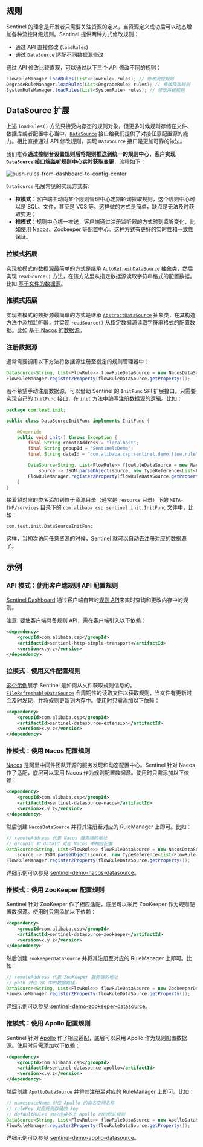 ## 规则

Sentinel 的理念是开发者只需要关注资源的定义，当资源定义成功后可以动态增加各种流控降级规则。Sentinel 提供两种方式修改规则：

- 通过 API 直接修改 (`loadRules`)
- 通过 `DataSource` 适配不同数据源修改

通过 API 修改比较直观，可以通过以下三个 API 修改不同的规则：

```Java
FlowRuleManager.loadRules(List<FlowRule> rules); // 修改流控规则
DegradeRuleManager.loadRules(List<DegradeRule> rules); // 修改降级规则
SystemRuleManager.loadRules(List<SystemRule> rules); // 修改系统规则
```

## DataSource 扩展

上述 `loadRules()` 方法只接受内存态的规则对象，但更多时候规则存储在文件、数据库或者配置中心当中。[`DataSource`](https://github.com/alibaba/Sentinel/blob/master/sentinel-extension/sentinel-datasource-extension/src/main/java/com/alibaba/csp/sentinel/datasource/DataSource.java) 接口给我们提供了对接任意配置源的能力。相比直接通过 API 修改规则，实现 `DataSource` 接口是更加可靠的做法。

我们推荐**通过控制台设置规则后将规则推送到统一的规则中心，客户实现 `DataSource` 接口端监听规则中心实时获取变更**，流程如下：

![push-rules-from-dashboard-to-config-center](https://user-images.githubusercontent.com/9434884/45406233-645e8380-b698-11e8-8199-0c917403238f.png)

`DataSource` 拓展常见的实现方式有:

* **拉模式**：客户端主动向某个规则管理中心定期轮询拉取规则，这个规则中心可以是 SQL、文件，甚至是 VCS 等。这样做的方式是简单，缺点是无法及时获取变更；
* **推模式**：规则中心统一推送，客户端通过注册监听器的方式时刻监听变化，比如使用 [Nacos](https://github.com/alibaba/nacos)、Zookeeper 等配置中心。这种方式有更好的实时性和一致性保证。

### 拉模式拓展

实现拉模式的数据源最简单的方式是继承 [`AutoRefreshDataSource`](https://github.com/alibaba/Sentinel/blob/master/sentinel-extension/sentinel-datasource-extension/src/main/java/com/alibaba/csp/sentinel/datasource/AutoRefreshDataSource.java) 抽象类，然后实现 `readSource()` 方法，在该方法里从指定数据源读取字符串格式的配置数据。比如 [基于文件的数据源](https://github.com/alibaba/Sentinel/blob/master/sentinel-demo/sentinel-demo-dynamic-file-rule/src/main/java/com/alibaba/csp/sentinel/demo/file/rule/FileDataSourceDemo.java)。

### 推模式拓展

实现推模式的数据源最简单的方式是继承 [`AbstractDataSource`](https://github.com/alibaba/Sentinel/blob/master/sentinel-extension/sentinel-datasource-extension/src/main/java/com/alibaba/csp/sentinel/datasource/AbstractDataSource.java) 抽象类，在其构造方法中添加监听器，并实现 `readSource()` 从指定数据源读取字符串格式的配置数据。比如 [基于 Nacos 的数据源](https://github.com/alibaba/Sentinel/blob/master/sentinel-extension/sentinel-datasource-nacos/src/main/java/com/alibaba/csp/sentinel/datasource/nacos/NacosDataSource.java)。

### 注册数据源

通常需要调用以下方法将数据源注册至指定的规则管理器中：

```java
DataSource<String, List<FlowRule>> flowRuleDataSource = new NacosDataSource<>(remoteAddress, groupId, dataId, parser);
FlowRuleManager.register2Property(flowRuleDataSource.getProperty());
```

若不希望手动注册数据源，可以借助 Sentinel 的 `InitFunc` SPI 扩展接口。只需要实现自己的 `InitFunc` 接口，在 `init` 方法中编写注册数据源的逻辑。比如：

```java
package com.test.init;

public class DataSourceInitFunc implements InitFunc {

    @Override
    public void init() throws Exception {
        final String remoteAddress = "localhost";
        final String groupId = "Sentinel:Demo";
        final String dataId = "com.alibaba.csp.sentinel.demo.flow.rule";

        DataSource<String, List<FlowRule>> flowRuleDataSource = new NacosDataSource<>(remoteAddress, groupId, dataId,
            source -> JSON.parseObject(source, new TypeReference<List<FlowRule>>() {}));
        FlowRuleManager.register2Property(flowRuleDataSource.getProperty());
    }
}
```

接着将对应的类名添加到位于资源目录（通常是 `resource` 目录）下的 `META-INF/services` 目录下的 `com.alibaba.csp.sentinel.init.InitFunc` 文件中，比如：

```
com.test.init.DataSourceInitFunc
```

这样，当初次访问任意资源的时候，Sentinel 就可以自动去注册对应的数据源了。

## 示例

###  API 模式：使用客户端规则 API 配置规则

[Sentinel Dashboard](https://github.com/alibaba/Sentinel/tree/master/sentinel-dashboard) 通过客户端自带的[规则 API](https://github.com/alibaba/Sentinel/wiki/%E5%A6%82%E4%BD%95%E4%BD%BF%E7%94%A8#%E6%9F%A5%E8%AF%A2%E6%9B%B4%E6%94%B9%E8%A7%84%E5%88%99)来实时查询和更改内存中的规则。

注意: 要使客户端具备规则 API，需在客户端引入以下依赖：

```xml
<dependency>
    <groupId>com.alibaba.csp</groupId>
    <artifactId>sentienl-http-simple-transport</artifactId>
    <version>x.y.z</version>
</dependency>
```

### 拉模式：使用文件配置规则

[这个示例](https://github.com/alibaba/Sentinel/blob/master/sentinel-demo/sentinel-demo-dynamic-file-rule/src/main/java/com/alibaba/csp/sentinel/demo/file/rule/FileDataSourceDemo.java)展示 Sentinel 是如何从文件获取规则信息的。[`FileRefreshableDataSource`](https://github.com/alibaba/Sentinel/blob/master/sentinel-extension/sentinel-datasource-extension/src/main/java/com/alibaba/csp/sentinel/datasource/FileRefreshableDataSource.java) 会周期性的读取文件以获取规则，当文件有更新时会及时发现，并将规则更新到内存中。使用时只需添加以下依赖：

```xml
<dependency>
    <groupId>com.alibaba.csp</groupId>
    <artifactId>sentinel-datasource-extension</artifactId>
    <version>x.y.z</version>
</dependency>
```

### 推模式：使用 Nacos 配置规则

[Nacos](https://github.com/alibaba/Nacos) 是阿里中间件团队开源的服务发现和动态配置中心。Sentinel 针对 Nacos 作了适配，底层可以采用 Nacos 作为规则配置数据源。使用时只需添加以下依赖：

```xml
<dependency>
    <groupId>com.alibaba.csp</groupId>
    <artifactId>sentinel-datasource-nacos</artifactId>
    <version>x.y.z</version>
</dependency>
```

然后创建 `NacosDataSource` 并将其注册至对应的 RuleManager 上即可。比如：

```java
// remoteAddress 代表 Nacos 服务端的地址
// groupId 和 dataId 对应 Nacos 中相应配置
DataSource<String, List<FlowRule>> flowRuleDataSource = new NacosDataSource<>(remoteAddress, groupId, dataId,
    source -> JSON.parseObject(source, new TypeReference<List<FlowRule>>() {}));
FlowRuleManager.register2Property(flowRuleDataSource.getProperty());
```

详细示例可以参见 [sentinel-demo-nacos-datasource](https://github.com/alibaba/Sentinel/tree/master/sentinel-demo/sentinel-demo-nacos-datasource)。

### 推模式：使用 ZooKeeper 配置规则

Sentinel 针对 ZooKeeper 作了相应适配，底层可以采用 ZooKeeper 作为规则配置数据源。使用时只需添加以下依赖：

```xml
<dependency>
    <groupId>com.alibaba.csp</groupId>
    <artifactId>sentinel-datasource-zookeeper</artifactId>
    <version>x.y.z</version>
</dependency>
```

然后创建 `ZookeeperDataSource` 并将其注册至对应的 RuleManager 上即可。比如：

```java
// remoteAddress 代表 ZooKeeper 服务端的地址
// path 对应 ZK 中的数据路径
DataSource<String, List<FlowRule>> flowRuleDataSource = new ZookeeperDataSource<>(remoteAddress, path, source -> JSON.parseObject(source, new TypeReference<List<FlowRule>>() {}));
FlowRuleManager.register2Property(flowRuleDataSource.getProperty());
```

详细示例可以参见 [sentinel-demo-zookeeper-datasource](https://github.com/alibaba/Sentinel/tree/master/sentinel-demo/sentinel-demo-zookeeper-datasource)。

### 推模式：使用 Apollo 配置规则

Sentinel 针对 [Apollo](https://github.com/ctripcorp/apollo) 作了相应适配，底层可以采用 Apollo 作为规则配置数据源。使用时只需添加以下依赖：

```xml
<dependency>
    <groupId>com.alibaba.csp</groupId>
    <artifactId>sentinel-datasource-apollo</artifactId>
    <version>x.y.z</version>
</dependency>
```

然后创建 `ApolloDataSource` 并将其注册至对应的 RuleManager 上即可。比如：

```java
// namespaceName 对应 Apollo 的命名空间名称
// ruleKey 对应规则存储的 key
// defaultRules 对应连接不上 Apollo 时的默认规则
DataSource<String, List<FlowRule>> flowRuleDataSource = new ApolloDataSource<>(namespaceName, ruleKey, defaultRules, source -> JSON.parseObject(source, new TypeReference<List<FlowRule>>() {}));
FlowRuleManager.register2Property(flowRuleDataSource.getProperty());
```

详细示例可以参见 [sentinel-demo-apollo-datasource](https://github.com/alibaba/Sentinel/tree/master/sentinel-demo/sentinel-demo-apollo-datasource)。